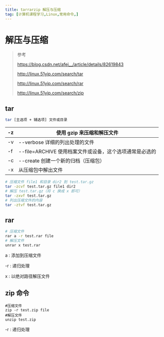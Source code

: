 ```yaml
---
title: tarrarzip 解压与压缩
tag: [计算机课程学习,Linux,常用命令,]
---
```

# 解压与压缩

> 参考 
>
> https://blog.csdn.net/afei__/article/details/82619843
>
> http://linux.51yip.com/search/tar
>
> http://linux.51yip.com/search/rar
>
> http://linux.51yip.com/search/zip

## tar

  ```sh
  tar [主选项 + 辅选项] 文件或目录
  ```

| -z   | 使用 gzip 来压缩和解压文件                              |
| ---- | ------------------------------------------------------- |
| -v   | --verbose 详细的列出处理的文件                          |
| -f   | --file=ARCHIVE 使用档案文件或设备，这个选项通常是必选的 |
| -c   | --create 创建一个新的归档（压缩包）                     |
| -x   | 从压缩包中解出文件                                      |

```sh
# 压缩文件 file1 和目录 dir2 到 test.tar.gz
tar -zcvf test.tar.gz file1 dir2
# 解压 test.tar.gz（将 c 换成 x 即可）
tar -zxvf test.tar.gz
# 列出压缩文件的内容
tar -ztvf test.tar.gz 
```

## rar

```sh
# 压缩文件
rar a -r test.rar file
# 解压文件
unrar x test.rar
```

a : 添加到压缩文件

-r : 递归处理

x : 以绝对路径解压文件

## zip 命令

```
#压缩文件
zip -r test.zip file
#解压文件
unzip test.zip
```

-r : 递归处理